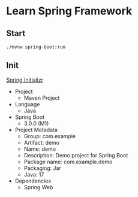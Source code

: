 # Learn Spring Framework

## Start

`./mvnw spring-boot:run`

## Init

[Spring Initializr](https://start.spring.io/)

- Project
  - Maven Project
- Language
  - Java
- Spring Boot
  - 3.0.0 (M1)
- Project Metadata
  - Group: com.example
  - Artifact: demo
  - Name: demo
  - Description: Demo project for Spring Boot
  - Package name: com.example.demo
  - Packaging: Jar
  - Java: 17
- Dependencies
  - Spring Web
